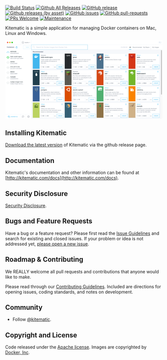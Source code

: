 [![Build Status](https://travis-ci.org/Trackhe/kitematic.svg?branch=master)](https://travis-ci.org/trackhe/kitematic) [![Github All Releases](https://img.shields.io/github/downloads/trackhe/kitematic/total.svg)]() [![GitHub release](https://img.shields.io/github/release/trackhe/kitematic.svg)](https://GitHub.com/trackhe/kitematic/releases/) [![Github releases (by asset)](https://img.shields.io/github/downloads/trackhe/kitematic/latest.svg)](https://GitHub.com/trackhe/kitematic/releases/) [![GitHub issues](https://img.shields.io/github/issues/trackhe/kitematic.svg)](https://GitHub.com/trackhe/kitematic/issues/) [![GitHub pull-requests](https://img.shields.io/github/issues-pr/trackhe/kitematic)](https://GitHub.com/trackhe/kitematic/pull/) [![PRs Welcome](https://img.shields.io/badge/PRs-welcome-brightgreen.svg?style=flat-square)](http://makeapullrequest.com) [![Maintenance](https://img.shields.io/badge/Maintained%3F-yes-green.svg)](https://GitHub.com/trackhe/kitematic/graphs/commit-activity)


Kitematic is a simple application for managing Docker containers on Mac, Linux and Windows.

![Kitematic Screenshot](https://github.com/Trackhe/kitematic/blob/master/images/Unbenannt-1.png?raw=true)

## Installing Kitematic

[Download the latest version](https://github.com/Trackhe/kitematic/releases) of Kitematic via the github release page.

## Documentation

Kitematic's documentation and other information can be found at [http://kitematic.com/docs](http://kitematic.com/docs).

## Security Disclosure

[Security Disclosure](https://github.com/docker/kitematic/blob/master/README.md).

## Bugs and Feature Requests

Have a bug or a feature request? Please first read the [Issue Guidelines](https://github.com/trackhe/kitematic/blob/master/CONTRIBUTING.md#using-the-issue-tracker) and search for existing and closed issues. If your problem or idea is not addressed yet, [please open a new issue](https://github.com/trackhe/kitematic/issues/new).

## Roadmap & Contributing

We REALLY welcome all pull requests and contributions that anyone would like to make.

Please read through our [Contributing Guidelines](https://github.com/kitematic/kitematic/blob/master/CONTRIBUTING.md). Included are directions for opening issues, coding standards, and notes on development.

## Community

- Follow [@kitematic](https://github.com/docker/kitematic).

## Copyright and License

Code released under the [Apache license](LICENSE).
Images are copyrighted by [Docker, Inc](https://www.docker.com/).
